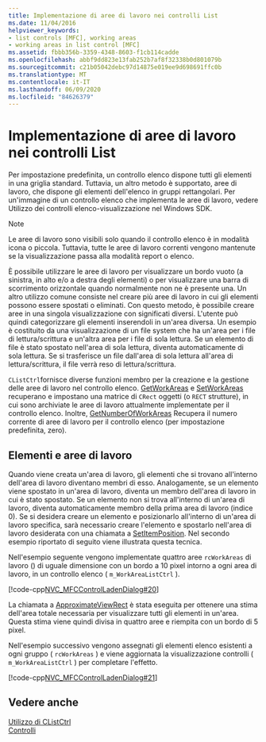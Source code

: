 ```yaml
---
title: Implementazione di aree di lavoro nei controlli List
ms.date: 11/04/2016
helpviewer_keywords:
- list controls [MFC], working areas
- working areas in list control [MFC]
ms.assetid: fbbb356b-3359-4348-8603-f1cb114cadde
ms.openlocfilehash: abbf9dd823e13fab252b7af8f32338b0d801079b
ms.sourcegitcommit: c21b05042debc97d14875e019ee9d698691ffc0b
ms.translationtype: MT
ms.contentlocale: it-IT
ms.lasthandoff: 06/09/2020
ms.locfileid: "84626379"
---
```

# <a name="implementing-working-areas-in-list-controls"></a>Implementazione di aree di lavoro nei controlli List

Per impostazione predefinita, un controllo elenco dispone tutti gli elementi in una griglia standard. Tuttavia, un altro metodo è supportato, aree di lavoro, che dispone gli elementi dell'elenco in gruppi rettangolari. Per un'immagine di un controllo elenco che implementa le aree di lavoro, vedere Utilizzo dei controlli elenco-visualizzazione nel Windows SDK.

> [!NOTE]
> Le aree di lavoro sono visibili solo quando il controllo elenco è in modalità icona o piccola. Tuttavia, tutte le aree di lavoro correnti vengono mantenute se la visualizzazione passa alla modalità report o elenco.

È possibile utilizzare le aree di lavoro per visualizzare un bordo vuoto (a sinistra, in alto e/o a destra degli elementi) o per visualizzare una barra di scorrimento orizzontale quando normalmente non ne è presente una. Un altro utilizzo comune consiste nel creare più aree di lavoro in cui gli elementi possono essere spostati o eliminati. Con questo metodo, è possibile creare aree in una singola visualizzazione con significati diversi. L'utente può quindi categorizzare gli elementi inserendoli in un'area diversa. Un esempio è costituito da una visualizzazione di un file system che ha un'area per i file di lettura/scrittura e un'altra area per i file di sola lettura. Se un elemento di file è stato spostato nell'area di sola lettura, diventa automaticamente di sola lettura. Se si trasferisce un file dall'area di sola lettura all'area di lettura/scrittura, il file verrà reso di lettura/scrittura.

`CListCtrl`fornisce diverse funzioni membro per la creazione e la gestione delle aree di lavoro nel controllo elenco. [GetWorkAreas](reference/clistctrl-class.md#getworkareas) e [SetWorkAreas](reference/clistctrl-class.md#setworkareas) recuperano e impostano una matrice di `CRect` oggetti (o `RECT` strutture), in cui sono archiviate le aree di lavoro attualmente implementate per il controllo elenco. Inoltre, [GetNumberOfWorkAreas](reference/clistctrl-class.md#getnumberofworkareas) Recupera il numero corrente di aree di lavoro per il controllo elenco (per impostazione predefinita, zero).

## <a name="items-and-working-areas"></a>Elementi e aree di lavoro

Quando viene creata un'area di lavoro, gli elementi che si trovano all'interno dell'area di lavoro diventano membri di esso. Analogamente, se un elemento viene spostato in un'area di lavoro, diventa un membro dell'area di lavoro in cui è stato spostato. Se un elemento non si trova all'interno di un'area di lavoro, diventa automaticamente membro della prima area di lavoro (indice 0). Se si desidera creare un elemento e posizionarlo all'interno di un'area di lavoro specifica, sarà necessario creare l'elemento e spostarlo nell'area di lavoro desiderata con una chiamata a [SetItemPosition](reference/clistctrl-class.md#setitemposition). Nel secondo esempio riportato di seguito viene illustrata questa tecnica.

Nell'esempio seguente vengono implementate quattro aree `rcWorkAreas` di lavoro () di uguale dimensione con un bordo a 10 pixel intorno a ogni area di lavoro, in un controllo elenco ( `m_WorkAreaListCtrl` ).

[!code-cpp[NVC_MFCControlLadenDialog#20](codesnippet/cpp/implementing-working-areas-in-list-controls_1.cpp)]

La chiamata a [ApproximateViewRect](reference/clistctrl-class.md#approximateviewrect) è stata eseguita per ottenere una stima dell'area totale necessaria per visualizzare tutti gli elementi in un'area. Questa stima viene quindi divisa in quattro aree e riempita con un bordo di 5 pixel.

Nell'esempio successivo vengono assegnati gli elementi elenco esistenti a ogni gruppo ( `rcWorkAreas` ) e viene aggiornata la visualizzazione controlli ( `m_WorkAreaListCtrl` ) per completare l'effetto.

[!code-cpp[NVC_MFCControlLadenDialog#21](codesnippet/cpp/implementing-working-areas-in-list-controls_2.cpp)]

## <a name="see-also"></a>Vedere anche

[Utilizzo di CListCtrl](using-clistctrl.md)<br/>
[Controlli](controls-mfc.md)
